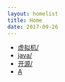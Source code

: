 ```yaml
---
layout: homelist
title: Home
date: 2017-09-26
---
```


* [虚拟机/](/home/hotspot/)
* [java/](/home/java/)
* [开源/](/home/opensource/)
* [A](/home/a.html)
